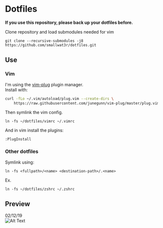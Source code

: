 # Dotfiles  

**If you use this repository, please back up your dotfiles before.**  

Clone repository and load submodules needed for vim  

```
git clone --recursive-submodules -j8 https://github.com/smallwat3r/dotfiles.git
```

## Use  

### Vim  

I'm using the [vim-plug](https://github.com/junegunn/vim-plug) plugin manager.  
Install with:  

```sh
curl -fLo ~/.vim/autoload/plug.vim --create-dirs \
    https://raw.githubusercontent.com/junegunn/vim-plug/master/plug.vim
```

Then symlink the vim config.  
```
ln -fs ~/dotfiles/vimrc ~/.vimrc
```
And in vim install the plugins:  
```
:PlugInstall
```

### Other dotfiles  

Symlink using:  
```
ln -fs <fullpath>/<name> <destination-path>/.<name>
```

Ex.  
```
ln -fs ~/dotfiles/zshrc ~/.zshrc
```

## Preview  
02/12/19  
![Alt Text](https://github.com/smallwat3r/dotfiles/blob/master/_screenshot/s1.png)  
